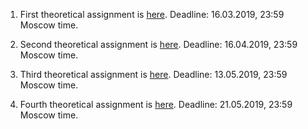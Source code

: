 1. First theoretical assignment is [here](hw_theory_1.pdf). Deadline: 16.03.2019, 23:59 Moscow time.

2. Second theoretical assignment is [here](hw_theory_2.pdf). Deadline: 16.04.2019, 23:59 Moscow time.

3. Third theoretical assignment is [here](hw_theory_3.pdf). Deadline: 13.05.2019, 23:59 Moscow time.

4. Fourth theoretical assignment is [here](hw_theory_4.pdf). Deadline: 21.05.2019, 23:59 Moscow time.
